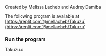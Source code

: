 Created by Melissa Lacheb and Audrey Damiba

The following program is available at [https://replit.com/@mellacheb/Takuzu](https://replit.com/@mellacheb/Takuzu).

### Run the program

Takuzu.c


